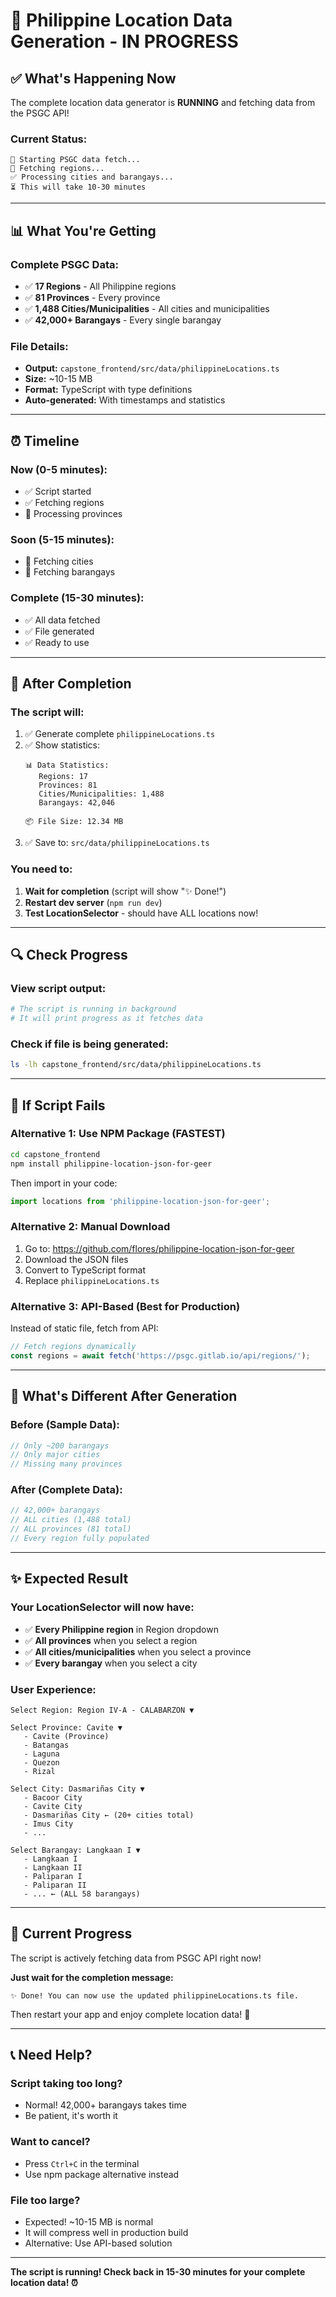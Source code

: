 # 🚀 Philippine Location Data Generation - IN PROGRESS

## ✅ What's Happening Now

The complete location data generator is **RUNNING** and fetching data from the PSGC API!

### Current Status:
```
🚀 Starting PSGC data fetch...
📍 Fetching regions...
✅ Processing cities and barangays...
⏳ This will take 10-30 minutes
```

---

## 📊 What You're Getting

### Complete PSGC Data:
- ✅ **17 Regions** - All Philippine regions
- ✅ **81 Provinces** - Every province
- ✅ **1,488 Cities/Municipalities** - All cities and municipalities
- ✅ **42,000+ Barangays** - Every single barangay

### File Details:
- **Output:** `capstone_frontend/src/data/philippineLocations.ts`
- **Size:** ~10-15 MB
- **Format:** TypeScript with type definitions
- **Auto-generated:** With timestamps and statistics

---

## ⏰ Timeline

### Now (0-5 minutes):
- ✅ Script started
- ✅ Fetching regions
- 🔄 Processing provinces

### Soon (5-15 minutes):
- 🔄 Fetching cities
- 🔄 Fetching barangays

### Complete (15-30 minutes):
- ✅ All data fetched
- ✅ File generated
- ✅ Ready to use

---

## 🎯 After Completion

### The script will:
1. ✅ Generate complete `philippineLocations.ts`
2. ✅ Show statistics:
   ```
   📊 Data Statistics:
      Regions: 17
      Provinces: 81
      Cities/Municipalities: 1,488
      Barangays: 42,046
   
   📦 File Size: 12.34 MB
   ```
3. ✅ Save to: `src/data/philippineLocations.ts`

### You need to:
1. **Wait for completion** (script will show "✨ Done!")
2. **Restart dev server** (`npm run dev`)
3. **Test LocationSelector** - should have ALL locations now!

---

## 🔍 Check Progress

### View script output:
```bash
# The script is running in background
# It will print progress as it fetches data
```

### Check if file is being generated:
```bash
ls -lh capstone_frontend/src/data/philippineLocations.ts
```

---

## 🚨 If Script Fails

### Alternative 1: Use NPM Package (FASTEST)
```bash
cd capstone_frontend
npm install philippine-location-json-for-geer
```

Then import in your code:
```typescript
import locations from 'philippine-location-json-for-geer';
```

### Alternative 2: Manual Download
1. Go to: https://github.com/flores/philippine-location-json-for-geer
2. Download the JSON files
3. Convert to TypeScript format
4. Replace `philippineLocations.ts`

### Alternative 3: API-Based (Best for Production)
Instead of static file, fetch from API:
```typescript
// Fetch regions dynamically
const regions = await fetch('https://psgc.gitlab.io/api/regions/');
```

---

## 📝 What's Different After Generation

### Before (Sample Data):
```typescript
// Only ~200 barangays
// Only major cities
// Missing many provinces
```

### After (Complete Data):
```typescript
// 42,000+ barangays
// ALL cities (1,488 total)
// ALL provinces (81 total)
// Every region fully populated
```

---

## ✨ Expected Result

### Your LocationSelector will now have:
- ✅ **Every Philippine region** in Region dropdown
- ✅ **All provinces** when you select a region
- ✅ **All cities/municipalities** when you select a province
- ✅ **Every barangay** when you select a city

### User Experience:
```
Select Region: Region IV-A - CALABARZON ▼

Select Province: Cavite ▼
   - Cavite (Province)
   - Batangas
   - Laguna
   - Quezon
   - Rizal

Select City: Dasmariñas City ▼
   - Bacoor City
   - Cavite City
   - Dasmariñas City ← (20+ cities total)
   - Imus City
   - ...

Select Barangay: Langkaan I ▼
   - Langkaan I
   - Langkaan II
   - Paliparan I
   - Paliparan II
   - ... ← (ALL 58 barangays)
```

---

## 🎉 Current Progress

The script is actively fetching data from PSGC API right now!

**Just wait for the completion message:**
```
✨ Done! You can now use the updated philippineLocations.ts file.
```

Then restart your app and enjoy complete location data! 🚀

---

## 📞 Need Help?

### Script taking too long?
- Normal! 42,000+ barangays takes time
- Be patient, it's worth it

### Want to cancel?
- Press `Ctrl+C` in the terminal
- Use npm package alternative instead

### File too large?
- Expected! ~10-15 MB is normal
- It will compress well in production build
- Alternative: Use API-based solution

---

**The script is running! Check back in 15-30 minutes for your complete location data! ⏰**
